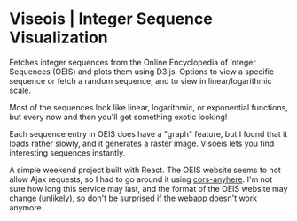 
# Viseois | Integer Sequence Visualization
Fetches integer sequences from the Online Encyclopedia of Integer Sequences (OEIS) and plots them using D3.js. Options to view a specific sequence or fetch a random sequence, and to view in linear/logarithmic scale.

Most of the sequences look like linear, logarithmic, or exponential functions, but every now and then you'll get something exotic looking!

Each sequence entry in OEIS does have a "graph" feature, but I found that it loads rather slowly, and it generates a raster image. Visoeis lets you find interesting sequences instantly. 

A simple weekend project built with React. The OEIS website seems to not allow Ajax requests, so I had to go around it using [cors-anyhere](https://cors-anywhere.herokuapp.com/). I'm not sure how long this service may last, and the format of the OEIS website may change (unlikely), so don't be surprised if the webapp doesn't work anymore.